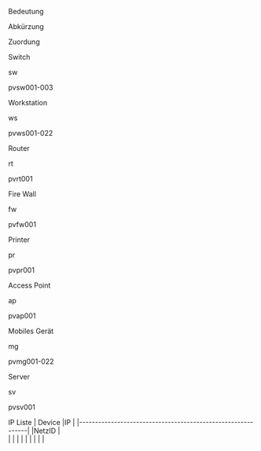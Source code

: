 
Bedeutung 

Abkürzung 

Zuordung 

Switch 

sw 

pvsw001-003 

Workstation 

ws 

pvws001-022 

Router 

rt 

pvrt001 

Fire Wall 

fw 

pvfw001 

Printer 

pr 

pvpr001 

Access Point 

ap 

pvap001 

 Mobiles Gerät 

mg 

pvmg001-022 

Server 

sv 

pvsv001 



IP Liste
| Device                  |IP                                 |
|-------------------------------------------------------------|
|NetzID                   |       
|
|
|
|
|
|
|
|
|
